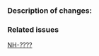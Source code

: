 ### Description of changes:



### Related issues #
[NH-????](https://swicloud.atlassian.net/browse/NH-????)

